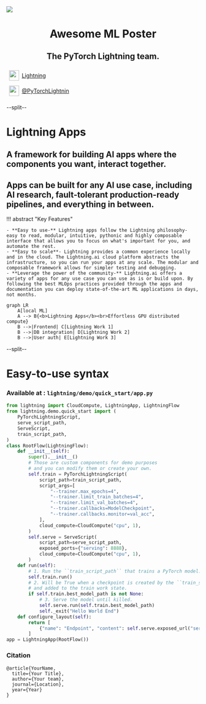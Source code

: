 <div style="height: 90pt;"></div>
<div style="flex: 0 0 16%; margin-top: -10pt;">
<img src="https://raw.githubusercontent.com/PyTorchLightning/pytorch-lightning/master/docs/source/_static/images/logo.png">
</div>
<div style="flex: 0 0 65%; text-align: center;">
<h1 style="margin-bottom: 10pt;">Awesome ML Poster</h1>
<h2>The PyTorch Lightning team.</h2>
</div>
<div style="flex: 1">
    <div style="display: flex; align-items: center;">
        <img style="height: 20pt; width: 20pt; margin: 5pt;" src="icons/fontawesome/brands/github.svg">
        <div style="font-size: 0.9rem; margin-right: 5pt;"><a href="https://github.com/PyTorchLightning/pytorch-lightning">Lightning</a></div>
    </div>
    <div style="display: flex; align-items: center;">
        <img style="height: 20pt; width: 20pt; margin: 5pt;" src="icons/fontawesome/brands/twitter.svg">
        <div style="font-size: 0.9rem;"><a href="https://twitter.com/PyTorchLightnin">@PyTorchLightnin</a></div>
    </div>
</div>

--split--

# Lightning Apps
## A framework for building AI apps where the components you want, interact together.
## Apps can be built for any AI use case, including AI research, fault-tolerant production-ready pipelines, and everything in between.


!!! abstract "Key Features"

    - **Easy to use-** Lightning apps follow the Lightning philosophy- easy to read, modular, intuitive, pythonic and highly composable interface that allows you to focus on what's important for you, and automate the rest.
    - **Easy to scale**- Lightning provides a common experience locally and in the cloud. The Lightning.ai cloud platform abstracts the infrastructure, so you can run your apps at any scale. The modular and composable framework allows for simpler testing and debugging.
    - **Leverage the power of the community-** Lightning.ai offers a variety of apps for any use case you can use as is or build upon. By following the best MLOps practices provided through the apps and documentation you can deploy state-of-the-art ML applications in days, not months.

```mermaid
graph LR
    A[local ML]
    A --> B{<b>Lightning Apps</b><br>Effortless GPU distributed compute}
    B -->|Frontend| C[Lightning Work 1]
    B -->|DB integration| D[Lightning Work 2]
    B -->|User auth| E[Lightning Work 3]
```

--split--

# Easy-to-use syntax

### Available at : `lightning/demo/quick_start/app.py`

```python
from lightning import CloudCompute, LightningApp, LightningFlow
from lightning.demo.quick_start import (
    PyTorchLightningScript,
    serve_script_path,
    ServeScript,
    train_script_path,
)
class RootFlow(LightningFlow):
    def __init__(self):
        super().__init__()
        # Those are custom components for demo purposes
        # and you can modify them or create your own.
        self.train = PyTorchLightningScript(
            script_path=train_script_path,
            script_args=[
                "--trainer.max_epochs=4",
                "--trainer.limit_train_batches=4",
                "--trainer.limit_val_batches=4",
                "--trainer.callbacks=ModelCheckpoint",
                "--trainer.callbacks.monitor=val_acc",
            ],
            cloud_compute=CloudCompute("cpu", 1),
        )
        self.serve = ServeScript(
            script_path=serve_script_path,
            exposed_ports={"serving": 8888},
            cloud_compute=CloudCompute("cpu", 1),
        )
    def run(self):
        # 1. Run the ``train_script_path`` that trains a PyTorch model.
        self.train.run()
        # 2. Will be True when a checkpoint is created by the ``train_script_path``
        # and added to the train work state.
        if self.train.best_model_path is not None:
            # 3. Serve the model until killed.
            self.serve.run(self.train.best_model_path)
            self._exit("Hello World End")
    def configure_layout(self):
        return [
            {"name": "Endpoint", "content": self.serve.exposed_url("serving") + "/docs"}
        ]
app = LightningApp(RootFlow())
```

### Citation
```
@article{YourName,
  title={Your Title},
  author={Your team},
  journal={Location},
  year={Year}
}
```